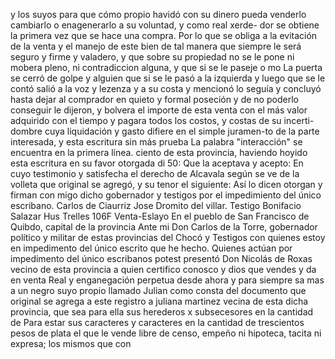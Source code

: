 y los suyos para que cómo propio havidó con su dinero pueda venderlo cambiarlo o enagenerarlo a su voluntad, y como real xerde- dor se obtiene la primera vez que se hace una compra.
Por lo que se obliga a la evitación de la venta y el manejo de este bien de tal manera que siempre le será seguro y firme y valadero, y que sobre su propiedad no se le pone ni mobera pleno, ni contradiccion alguna, y que si se le paseje o mo
La puerta se cerró de golpe y alguien que si se le pasó a la izquierda y luego que se le contó salió a la voz y lezenza y a su costa y mencionó lo seguía y concluyó hasta dejar al comprador en quieto y formal poseción y de no poderlo conseguir le dijeron,
y bolvera el importe de esta venta con el más valor adquirido con el tiempo y pagara todos los costos, y costas de su incerti-dombre cuya liquidación y gasto difiere en el simple juramen-to de la parte interesada, y esta escritura sin más prueba
La palabra "interacción" se encuentra en la primera línea.
ciento de esta provincia, haviendo hoyido esta escritura en su favor otorgada di 50: Que la aceptava y acepto: En cuyo testimonio y satisfecha el derecho de Alcavala según se ve de la volleta que original se agregó, y su tenor el siguiente:
Así lo dicen otorgan y firman con migo dicho gobernador y testigos por el impedimiento del único escribano. Carlos de Ciaurriz Jose Dromito del villar.
Testigo Bonifacio Salazar
Hus Trelles
106F Venta-Eslayo
En el pueblo de San Francisco de Quibdo, capital de la provincia
Ante mi Don Carlos de la Torre, gobernador político y militar de estas provincias del Chocó y Testigos con quienes estoy en impedimento del único escrito que he hecho.
Quienes actúan por impedimento del único escribanos potest presentó Don Nicolás de Roxas vecino de esta provincia a quien certifico conosco y dios que vendes y da en venta Real y enganegación perpetua desde ahora y para siempre sa
mas a un negro suyo propio llamado Julian como consta del documento que original se agrega a este registro a
juliana martinez vecina de esta dicha provincia, que sea para ella sus herederos x subsecesores en la cantidad de
Para estar sus caracteres y caracteres en la cantidad de trescientos pesos de plata el que le vende libre de censo, empeño ni hipoteca, tacita ni expresa; los mismos que con
